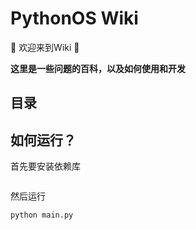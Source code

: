 # PythonOS Wiki

:tada: 欢迎来到Wiki :tada:

__这里是一些问题的百科，以及如何使用和开发__

## 目录


## 如何运行？

首先要安装依赖库

```bash

```

然后运行

```bash
python main.py
```







